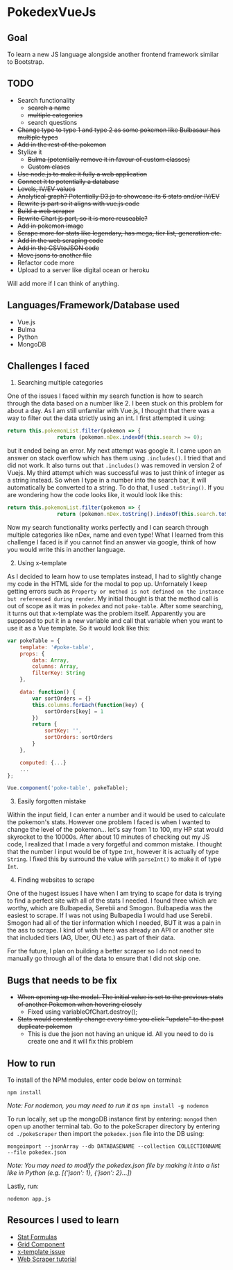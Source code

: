 # PokedexVueJs

## Goal
To learn a new JS language alongside another frontend framework similar to Bootstrap.

## TODO
- Search functionality
  - ~~search a name~~
  - ~~multiple categories~~
  - search questions
- ~~Change type to type 1 and type 2 as some pokemon like Bulbasaur has multiple types~~
- ~~Add in the rest of the pokemon~~
- Stylize it
  - ~~Bulma (potentially remove it in favour of custom classes)~~
  - ~~Custom clases~~
- ~~Use node.js to make it fully a web application~~
- ~~Connect it to potentially a database~~
- ~~Levels, IV/EV values~~
- ~~Analytical graph? Potentially D3.js to showcase its 6 stats and/or IV/EV~~
- ~~Rewrite js part so it aligns with vue.js code~~
- ~~Build a web scraper~~
- ~~Rewrite Chart js part, so it is more reuseable?~~
- ~~Add in pokemon image~~
- ~~Scrape more for stats like legendary, has mega, tier list, generation etc.~~
- ~~Add in the web scraping code~~
- ~~Add in the CSVtoJSON code~~
- ~~Move jsons to another file~~
- Refactor code more
- Upload to a server like digital ocean or heroku

Will add more if I can think of anything.

## Languages/Framework/Database used
- Vue.js
- Bulma
- Python
- MongoDB

## Challenges I faced
1. Searching multiple categories

One of the issues I faced within my search function is how to search through the data based on a number like 2. I been stuck on this problem for about a day. As I am still unfamilar with Vue.js, I thought that there was a way to filter out the data strictly using an int. I first attempted it using: 
```vue.js
return this.pokemonList.filter(pokemon => { 
				return (pokemon.nDex.indexOf(this.search >= 0);
```

but it ended being an error. My next attempt was google it. I came upon an answer on stack overflow which has them using ```.includes()```. I tried that and did not work. It also turns out that ```.includes()``` was removed in version 2 of Vuejs. My third attempt which was successful was to just think of integer as a string instead. So when I type in a number into the search bar, it will automatically be converted to a string. To do that, I used ```.toString()```. If you are wondering how the code looks like, it would look like this:
```vue.js
return this.pokemonList.filter(pokemon => { 
				return (pokemon.nDex.toString().indexOf(this.search.toString() >= 0);
```

Now my search functionality works perfectly and I can search through multiple categories like nDex, name and even type! What I learned from this challenge I faced is if you cannot find an answer via google, think of how you would write this in another language.

2. Using x-template

As I decided to learn how to use templates instead, I had to slightly change my code in the HTML side for the modal to pop up. Unfornately I keep getting errors such as ```Property or method is not defined on the instance but referenced during render```. My initial thought is that the method call is out of scope as it was in ```pokedex``` and not ```poke-table```. After some searching, it turns out that x-template was the problem itself. Apparently you are supposed to put it in a new variable and call that variable when you want to use it as a Vue template. So it would look like this:
```vue.js
var pokeTable = {
	template: '#poke-table',
	props: {
		data: Array,
		columns: Array,
		filterKey: String
	},

	data: function() {
		var sortOrders = {}
		this.columns.forEach(function(key) {
			sortOrders[key] = 1
		})
		return {
			sortKey: '',
			sortOrders: sortOrders
		}
	},

	computed: {...}
	...
};

Vue.component('poke-table', pokeTable);
```

3. Easily forgotten mistake

Within the input field, I can enter a number and it would be used to calculate the pokemon's stats. However one problem I faced is when I wanted to change the level of the pokemon... let's say from 1 to 100, my HP stat would skyrocket to the 10000s. After about 10 minutes of checking out my JS code, I realized that I made a very forgetful and common mistake. I thought that the number I input would be of type ```Int```, however it is actually of type ```String```. I fixed this by surround the value with ```parseInt()``` to make it of type ```Int```.

4. Finding websites to scrape

One of the hugest issues I have when I am trying to scape for data is trying to find a perfect site with all of the stats I needed. I found three which are worthy, which are Bulbapedia, Serebii and Smogon. Bulbapedia was the easiest to scrape. If I was not using Bulbapedia I would had use Serebii. Smogon had all of the tier information which I needed, BUT it was a pain in the ass to scrape. I kind of wish there was already an API or another site that included tiers (AG, Uber, OU etc.) as part of their data.

For the future, I plan on building a better scraper so I do not need to manually go through all of the data to ensure that I did not skip one.

## Bugs that needs to be fix
- ~~When opening up the modal. The initial value is set to the previous stats of another Pokemon when hovering closely~~
  - Fixed using variableOfChart.destroy();
- ~~Stats would constantly change every time you click "update" to the past duplicate pokemon~~
  - This is due the json not having an unique id. All you need to do is create one and it will fix this problem

## How to run
To install of the NPM modules, enter code below on terminal:
```
npm install
```
*Note: For nodemon, you may need to run it as* ```npm install -g nodemon```

To run locally, set up the mongoDB instance first by entering: ```mongod``` then open up another terminal tab. Go to the pokeScraper directory by entering ```cd ./pokeScraper``` then import the ```pokedex.json``` file into the DB using:

```
mongoimport --jsonArray --db DATABASENAME --collection COLLECTIONNAME --file pokedex.json
```
*Note: You may need to modify the pokedex.json file by making it into a list like in Python (e.g. [{'json': 1}, {'json': 2}...])*

Lastly, run:

```
nodemon app.js
```

## Resources I used to learn
- [Stat Formulas](https://bulbapedia.bulbagarden.net/wiki/Statistic#In-battle_modification)
- [Grid Component](https://vuejs.org/v2/examples/grid-component.html)
- [x-template issue](https://github.com/vuejs/vue/issues/4276)
- [Web Scraper tutorial](https://first-web-scraper.readthedocs.io/en/latest/#act-3-web-scraping)
